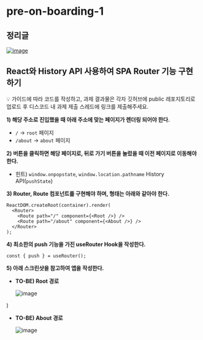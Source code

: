 # pre-on-boarding-1

## 정리글

[![image](https://github.com/HyeongAn/pre-on-boarding-1/assets/93849618/290615a5-1e4a-440c-a86b-90f34869d29f)
](https://raspy-ragdoll-e6d.notion.site/Week-1-1-90827cb3295a4eb5baca3e37b114e33d?pvs=4)

## React와 History API 사용하여 SPA Router 기능 구현하기

<aside>
💡 가이드에 따라 코드를 작성하고, 과제 결과물은 각자 깃허브에 public 레포지토리로 업로드 후 디스코드 내 과제 제출 스레드에 링크를 제출해주세요.

</aside>

**1) 해당 주소로 진입했을 때 아래 주소에 맞는 페이지가 렌더링 되어야 한다.**

- `/` → `root` 페이지
- `/about` → `about` 페이지

**2) 버튼을 클릭하면 해당 페이지로, 뒤로 가기 버튼을 눌렀을 때 이전 페이지로 이동해야 한다.**

- 힌트) `window.onpopstate`, `window.location.pathname` History API(`pushState`)

**3) Router, Route 컴포넌트를 구현해야 하며, 형태는 아래와 같아야 한다.**

```tsx
ReactDOM.createRoot(container).render(
  <Router>
    <Route path="/" component={<Root />} />
    <Route path="/about" component={<About />} />
  </Router>
);
```

**4) 최소한의 push 기능을 가진 useRouter Hook을 작성한다.**

```tsx
const { push } = useRouter();
```

**5) 아래 스크린샷을 참고하여 앱을 작성한다.**

- **TO-BE) Root 경로**
    
    ![image](https://github.com/HyeongAn/pre-on-boarding-1/assets/93849618/eb9041cc-25a1-46be-b59f-96c8645326e0)

)
    
- **TO-BE) About 경로**
    
    ![image](https://github.com/HyeongAn/pre-on-boarding-1/assets/93849618/6f1bac49-dcae-4502-bae4-2fb2163936c2)

    
